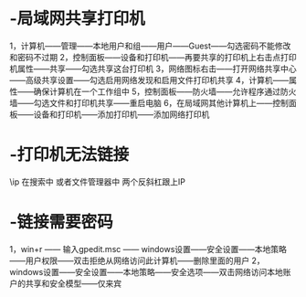 # -局域网共享打印机
1，计算机——管理——本地用户和组——用户——Guest——勾选密码不能修改和密码不过期
2，控制面板——设备和打印机——再要共享的打印机上右击点打印机属性——共享——勾选共享这台打印机
3，网络图标右击——打开网络共享中心——高级共享设置——勾选启用网络发现和启用文件打印机共享
4，计算机——属性——确保计算机在一个工作组中
5，控制面板——防火墙——允许程序通过防火墙——勾选文件和打印机共享——重启电脑
6，在局域网其他计算机上——控制面板——设备和打印机——添加打印机——添加网络打印机


# -打印机无法链接
\\ip       在搜索中 或者文件管理器中 两个反斜杠跟上IP


# -链接需要密码
1，win+r —— 输入gpedit.msc —— windows设置——安全设置——本地策略——用户权限——双击拒绝从网络访问此计算机——删除里面的用户
2，                           windows设置——安全设置——本地策略——安全选项——双击网络访问本地账户的共享和安全模型——仅来宾


